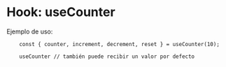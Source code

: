 # Hook: useCounter

Ejemplo de uso:

```
    const { counter, increment, decrement, reset } = useCounter(10);

    useCounter // también puede recibir un valor por defecto
```